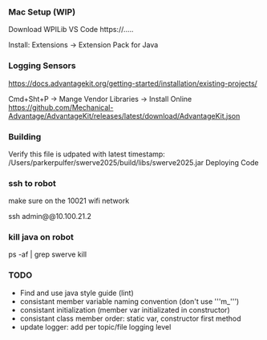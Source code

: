

### Mac Setup (WIP)

Download WPILib VS Code https://.....

Install: Extensions -> Extension Pack for Java

### Logging Sensors
https://docs.advantagekit.org/getting-started/installation/existing-projects/

Cmd+Sht+P -> Mange Vendor Libraries -> Install Online
https://github.com/Mechanical-Advantage/AdvantageKit/releases/latest/download/AdvantageKit.json

### Building
Verify this file is udpated with latest timestamp:
 /Users/parkerpulfer/swerve2025/build/libs/swerve2025.jar
Deploying Code




### ssh to robot

make sure on the 10021 wifi network

ssh admin@@10.100.21.2
<no password>


### kill java on robot

ps -af | grep swerve
kill <pid>

### TODO
* Find and use java style guide (lint)
* consistant member variable naming convention (don't use '''m_''')
* consistant initialization (member var initializated in constructor)
* consistant class member order: static var, constructor first method
* update logger: add per topic/file logging level

